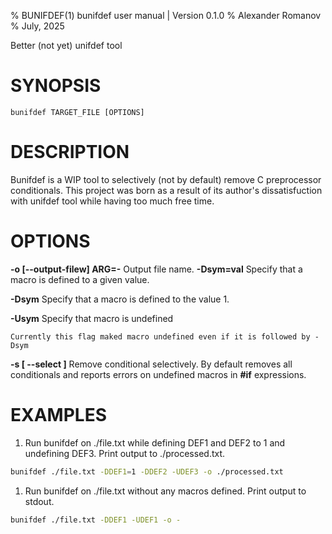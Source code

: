 % BUNIFDEF(1) bunifdef user manual | Version 0.1.0
% Alexander Romanov
% July, 2025

Better (not yet) unifdef tool

# SYNOPSIS

```
bunifdef TARGET_FILE [OPTIONS]
```

# DESCRIPTION

Bunifdef is a WIP tool to selectively (not by default) remove C preprocessor
conditionals. This project was born as a result of its author's dissatisfuction
with unifdef tool while having too much free time.

# OPTIONS

**-o [--output-filew] ARG=-**
Output file name.
**-Dsym=val**
Specify that a macro is defined to a given value.

**-Dsym**
Specify that a macro is defined to the value 1.

**-Usym**
Specify that macro is undefined

```
Currently this flag maked macro undefined even if it is followed by -Dsym
```

**-s [ --select ]**
Remove conditional selectively. By default removes all conditionals and
reports errors on undefined macros in **#if** expressions.

# EXAMPLES

1. Run bunifdef on ./file.txt while defining DEF1 and DEF2 to 1 and
   undefining DEF3. Print output to ./processed.txt.

```sh
bunifdef ./file.txt -DDEF1=1 -DDEF2 -UDEF3 -o ./processed.txt
```

1. Run bunifdef on ./file.txt without any macros defined.
   Print output to stdout.

```sh
bunifdef ./file.txt -DDEF1 -UDEF1 -o -
```
